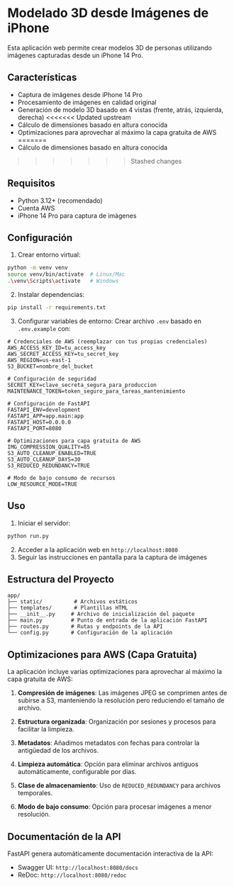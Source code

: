 # Modelado 3D desde Imágenes de iPhone

Esta aplicación web permite crear modelos 3D de personas utilizando imágenes capturadas desde un iPhone 14 Pro.

## Características

- Captura de imágenes desde iPhone 14 Pro
- Procesamiento de imágenes en calidad original
- Generación de modelo 3D basado en 4 vistas (frente, atrás, izquierda, derecha)
<<<<<<< Updated upstream
- Cálculo de dimensiones basado en altura conocida
- Optimizaciones para aprovechar al máximo la capa gratuita de AWS
=======
- Cálculo de dimensiones basado en altura conocida
>>>>>>> Stashed changes

## Requisitos

- Python 3.12+ (recomendado)
- Cuenta AWS
- iPhone 14 Pro para captura de imágenes

## Configuración

1. Crear entorno virtual:
```bash
python -m venv venv
source venv/bin/activate  # Linux/Mac
.\venv\Scripts\activate   # Windows
```

2. Instalar dependencias:
```bash
pip install -r requirements.txt
```

3. Configurar variables de entorno:
Crear archivo `.env` basado en `.env.example` con:
```
# Credenciales de AWS (reemplazar con tus propias credenciales)
AWS_ACCESS_KEY_ID=tu_access_key
AWS_SECRET_ACCESS_KEY=tu_secret_key
AWS_REGION=us-east-1
S3_BUCKET=nombre_del_bucket

# Configuración de seguridad
SECRET_KEY=clave_secreta_segura_para_produccion
MAINTENANCE_TOKEN=token_seguro_para_tareas_mantenimiento

# Configuración de FastAPI
FASTAPI_ENV=development
FASTAPI_APP=app.main:app
FASTAPI_HOST=0.0.0.0
FASTAPI_PORT=8080

# Optimizaciones para capa gratuita de AWS
IMG_COMPRESSION_QUALITY=85
S3_AUTO_CLEANUP_ENABLED=TRUE
S3_AUTO_CLEANUP_DAYS=30
S3_REDUCED_REDUNDANCY=TRUE

# Modo de bajo consumo de recursos
LOW_RESOURCE_MODE=TRUE
```

## Uso

1. Iniciar el servidor:
```bash
python run.py
```

2. Acceder a la aplicación web en `http://localhost:8080`
3. Seguir las instrucciones en pantalla para la captura de imágenes

## Estructura del Proyecto

```
app/
├── static/          # Archivos estáticos
├── templates/       # Plantillas HTML
├── __init__.py     # Archivo de inicialización del paquete
├── main.py         # Punto de entrada de la aplicación FastAPI
├── routes.py       # Rutas y endpoints de la API
└── config.py       # Configuración de la aplicación
```

## Optimizaciones para AWS (Capa Gratuita)

La aplicación incluye varias optimizaciones para aprovechar al máximo la capa gratuita de AWS:

1. **Compresión de imágenes**: Las imágenes JPEG se comprimen antes de subirse a S3, manteniendo la resolución pero reduciendo el tamaño de archivo.

2. **Estructura organizada**: Organización por sesiones y procesos para facilitar la limpieza.

3. **Metadatos**: Añadimos metadatos con fechas para controlar la antigüedad de los archivos.

4. **Limpieza automática**: Opción para eliminar archivos antiguos automáticamente, configurable por días.

5. **Clase de almacenamiento**: Uso de `REDUCED_REDUNDANCY` para archivos temporales.

6. **Modo de bajo consumo**: Opción para procesar imágenes a menor resolución.

## Documentación de la API

FastAPI genera automáticamente documentación interactiva de la API:

- Swagger UI: `http://localhost:8080/docs`
- ReDoc: `http://localhost:8080/redoc` 